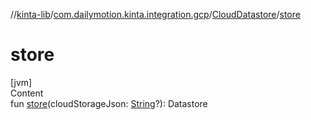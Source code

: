 //[kinta-lib](../../../index.md)/[com.dailymotion.kinta.integration.gcp](../index.md)/[CloudDatastore](index.md)/[store](store.md)



# store  
[jvm]  
Content  
fun [store](store.md)(cloudStorageJson: [String](https://kotlinlang.org/api/latest/jvm/stdlib/kotlin/-string/index.html)?): Datastore  



